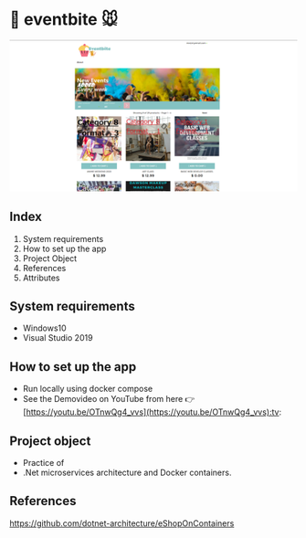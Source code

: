 # :cupcake: eventbite :mouse:

![Mobile_App image](https://github.com/sky0cean/eventbite/blob/master/eventbite.png)
## Index

1. System requirements
2. How to set up the app
3. Project Object
4. References
5. Attributes

## System requirements

* Windows10
* Visual Studio 2019

## How to set up the app
* Run locally using docker compose
* See the Demovideo on YouTube from here :point_right: [https://youtu.be/OTnwQg4_vvs](https://youtu.be/OTnwQg4_vvs):tv:

## Project object 
* Practice of 
* .Net microservices architecture and Docker containers.

## References
https://github.com/dotnet-architecture/eShopOnContainers

